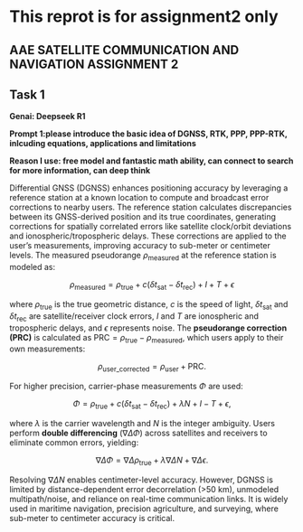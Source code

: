 # This reprot is for assignment2 only 

##  AAE SATELLITE COMMUNICATION AND NAVIGATION ASSIGNMENT 2

## Task 1

**Genai: Deepseek R1**

**Prompt 1:please introduce the basic idea of DGNSS, RTK, PPP, PPP-RTK, inlcuding equations, applications and limitations**

**Reason I use: free model and fantastic math ability, can connect to search for more information, can deep think**

Differential GNSS (DGNSS) enhances positioning accuracy by leveraging a reference station at a known location to compute and broadcast error corrections to nearby users. The reference station calculates discrepancies between its GNSS-derived position and its true coordinates, generating corrections for spatially correlated errors like satellite clock/orbit deviations and ionospheric/tropospheric delays. These corrections are applied to the user’s measurements, improving accuracy to sub-meter or centimeter levels. The measured pseudorange $` \rho_{\text{measured}} `$ at the reference station is modeled as:  

```math
 \rho_{\text{measured}} = \rho_{\text{true}} + c(\delta t_{\text{sat}} - \delta t_{\text{rec}}) + I + T + \epsilon  
```

where $` \rho_{\text{true}} `$ is the true geometric distance, $` c `$ is the speed of light, $` \delta t_{\text{sat}} `$ and $` \delta t_{\text{rec}} `$ are satellite/receiver clock errors, $` I `$ and $` T `$ are ionospheric and tropospheric delays, and $` \epsilon `$ represents noise. The **pseudorange correction (PRC)** is calculated as $` \text{PRC} = \rho_{\text{true}} - \rho_{\text{measured}} `$, which users apply to their own measurements:  

```math
\rho_{\text{user\_corrected}} = \rho_{\text{user}} + \text{PRC}.  
``` 

For higher precision, carrier-phase measurements $` \Phi `$ are used:  

```math 
\Phi = \rho_{\text{true}} + c(\delta t_{\text{sat}} - \delta t_{\text{rec}}) + \lambda N + I - T + \epsilon,  
```

where $` \lambda `$ is the carrier wavelength and $` N `$ is the integer ambiguity. Users perform **double differencing** ($` \nabla \Delta \Phi `$) across satellites and receivers to eliminate common errors, yielding:  

```math
\nabla \Delta \Phi = \nabla \Delta \rho_{\text{true}} + \lambda \nabla \Delta N + \nabla \Delta \epsilon.  
```

Resolving $` \nabla \Delta N `$ enables centimeter-level accuracy. However, DGNSS is limited by distance-dependent error decorrelation (>50 km), unmodeled multipath/noise, and reliance on real-time communication links. It is widely used in maritime navigation, precision agriculture, and surveying, where sub-meter to centimeter accuracy is critical.  
